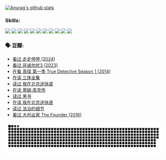 
[![Anurag's github stats](https://github-readme-stats.vercel.app/api?username=w940853815)](https://github.com/anuraghazra/github-readme-stats)

### Skills:

<code><img height="32" src="https://cdn.jsdelivr.net/npm/simple-icons@v5/icons/python.svg"></code>
<code><img height="32" src="https://cdn.jsdelivr.net/npm/simple-icons@v5/icons/javascript.svg"></code>
<code><img height="32" src="https://cdn.jsdelivr.net/npm/simple-icons@v5/icons/django.svg"></code>
<code><img height="32" src="https://cdn.jsdelivr.net/npm/simple-icons@v5/icons/flask.svg"></code>
<code><img height="32" src="https://cdn.jsdelivr.net/npm/simple-icons@v5/icons/vuetify.svg"></code>
<code><img height="32" src="https://cdn.jsdelivr.net/npm/simple-icons@v5/icons/git.svg"></code>
<code><img height="32" src="https://cdn.jsdelivr.net/npm/simple-icons@v5/icons/docker.svg"></code>
<code><img height="32" src="https://cdn.jsdelivr.net/npm/simple-icons@v5/icons/postgresql.svg"></code>
<code><img height="32" src="https://cdn.jsdelivr.net/npm/simple-icons@v5/icons/elasticsearch.svg"></code>
<code><img height="32" src="https://cdn.jsdelivr.net/npm/simple-icons@v5/icons/macos.svg"></code>
<code><img height="32" src="https://cdn.jsdelivr.net/npm/simple-icons@v5/icons/linux.svg"></code>

### 🗣 豆瓣:

<!-- DOUBAN-ACTIVITIES:START -->
- [看过 走走停停‎ (2024)](https://www.douban.com/people/136069238/status/4684430230/?_i=23443680)
- [看过 非诚勿扰3‎ (2023)](https://www.douban.com/people/136069238/status/4676324100/?_i=23443680)
- [在看 真探 第一季 True Detective Season 1‎ (2014)](https://www.douban.com/people/136069238/status/4673382852/?_i=23443680)
- [在读 三体全集](https://www.douban.com/people/136069238/status/4672842521/?_i=23443680)
- [读过 我在北京送快递](https://www.douban.com/people/136069238/status/4672842036/?_i=23443680)
- [在读 蒂姆·库克传](https://www.douban.com/people/136069238/status/4663517053/?_i=23443680)
- [读过 黑书](https://www.douban.com/people/136069238/status/4663516022/?_i=23443680)
- [在读 我在北京送快递](https://www.douban.com/people/136069238/status/4658098365/?_i=23443680)
- [读过 法治的细节](https://www.douban.com/people/136069238/status/4657347558/?_i=23443680)
- [看过 大创业家 The Founder‎ (2016)](https://www.douban.com/people/136069238/status/4649667693/?_i=23443680)
<!-- DOUBAN-ACTIVITIES:END -->


![Snake animation](https://raw.githubusercontent.com/w940853815/w940853815/output/github-contribution-grid-snake.svg)

<!--
**w940853815/w940853815** is a ✨ _special_ ✨ repository because its `README.md` (this file) appears on your GitHub profile.

Here are some ideas to get you started:

- 🔭 I’m currently working on ...
- 🌱 I’m currently learning ...
- 👯 I’m looking to collaborate on ...
- 🤔 I’m looking for help with ...
- 💬 Ask me about ...
- 📫 How to reach me: ...
- 😄 Pronouns: ...
- ⚡ Fun fact: ...
-->
